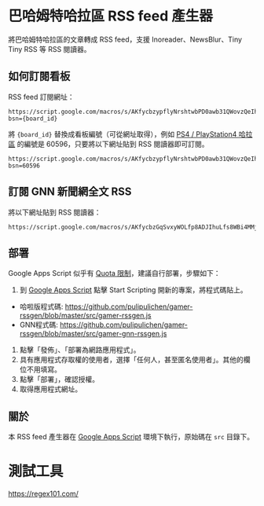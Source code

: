 # 巴哈姆特哈拉區 RSS feed 產生器

將巴哈姆特哈拉區的文章轉成 RSS feed，支援 Inoreader、NewsBlur、Tiny Tiny RSS 等 RSS 閱讀器。

## 如何訂閱看板

RSS feed 訂閱網址：

```
https://script.google.com/macros/s/AKfycbzypflyNrshtwbPD0awb31QWovzQeIhnv2RbV6pwRc8aHfntz1Z/exec?bsn={board_id}
```

將 `{board_id}` 替換成看板編號（可從網址取得），例如 [PS4 / PlayStation4 哈拉區](https://forum.gamer.com.tw/B.php?bsn=60596)
的編號是 60596，只要將以下網址貼到 RSS 閱讀器即可訂閱。

```
https://script.google.com/macros/s/AKfycbzypflyNrshtwbPD0awb31QWovzQeIhnv2RbV6pwRc8aHfntz1Z/exec?bsn=60596
```

## 訂閱 GNN 新聞網全文 RSS

將以下網址貼到 RSS 閱讀器：

```
https://script.google.com/macros/s/AKfycbzGqSvxyWOLfp8ADJIhuLfs8WBi4MMjgxHzPhy7zka71FCi340/exec
```

## 部署

Google Apps Script 似乎有 [Quota 限制](https://developers.google.com/apps-script/guides/services/quotas)，建議自行部署，步驟如下：

1. 到 [Google Apps Script](https://www.google.com/script/start/) 點擊 Start Scripting 開新的專案，將程式碼貼上。
 * 哈啦版程式碼: https://github.com/pulipulichen/gamer-rssgen/blob/master/src/gamer-rssgen.js
 * GNN程式碼: https://github.com/pulipulichen/gamer-rssgen/blob/master/src/gamer-gnn-rssgen.js
1. 點擊「發佈」、「部署為網路應用程式」。
1. 具有應用程式存取權的使用者，選擇「任何人，甚至匿名使用者」。其他的欄位不用填寫。
1. 點擊「部署」，確認授權。
1. 取得應用程式網址。

## 關於

本 RSS feed 產生器在 [Google Apps Script](https://www.google.com/script/start/) 環境下執行，原始碼在 `src` 目錄下。

# 測試工具
https://regex101.com/
